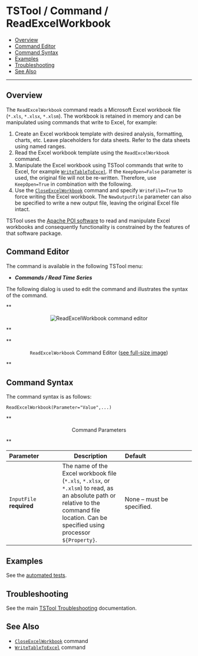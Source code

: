 # TSTool / Command / ReadExcelWorkbook #

*   [Overview](#overview)
*   [Command Editor](#command-editor)
*   [Command Syntax](#command-syntax)
*   [Examples](#examples)
*   [Troubleshooting](#troubleshooting)
*   [See Also](#see-also)

-------------------------

## Overview ##

The `ReadExcelWorkbook` command reads a Microsoft Excel workbook file (`*.xls`, `*.xlsx`, `*.xlsm`).
The workbook is retained in memory and can be manipulated using commands that write to Excel, for example:

1.  Create an Excel workbook template with desired analysis, formatting, charts, etc.
    Leave placeholders for data sheets.  Refer to the data sheets using named ranges.
2.  Read the Excel workbook template using the `ReadExcelWorkbook` command.
3.  Manipulate the Excel workbook using TSTool commands that write to Excel, for example
    [`WriteTableToExcel`](../WriteTableToExcel/WriteTableToExcel.md).
    If the `KeepOpen=False` parameter is used, the original file will not be re-written.
    Therefore, use `KeepOpen=True` in combination with the following.
4.  Use the [`CloseExcelWorkbook`](../CloseExcelWorkbook/CloseExcelWorkbook.md) command and specify
    `WriteFile=True` to force writing the Excel workbook.
    The `NewOutputFile` parameter can also be specified to write a new output file, leaving the original Excel file intact.

TSTool uses the [Apache POI software](https://poi.apache.org) to read and manipulate
Excel workbooks and consequently functionality is constrained by the features of that software package.


## Command Editor ##

The command is available in the following TSTool menu:

*   ***Commands / Read Time Series***

The following dialog is used to edit the command and illustrates the syntax of the command.

**<p style="text-align: center;">
![ReadExcelWorkbook command editor](ReadExcelWorkbook.png)
</p>**

**<p style="text-align: center;">
`ReadExcelWorkbook` Command Editor (<a href="../ReadExcelWorkbook.png">see full-size image</a>)
</p>**

## Command Syntax ##

The command syntax is as follows:

```text
ReadExcelWorkbook(Parameter="Value",...)
```
**<p style="text-align: center;">
Command Parameters
</p>**

|**Parameter**&nbsp;&nbsp;&nbsp;&nbsp;&nbsp;&nbsp;&nbsp;&nbsp;&nbsp;&nbsp;&nbsp;|**Description**|**Default**&nbsp;&nbsp;&nbsp;&nbsp;&nbsp;&nbsp;&nbsp;&nbsp;&nbsp;&nbsp;&nbsp;&nbsp;&nbsp;&nbsp;&nbsp;&nbsp;&nbsp;&nbsp;&nbsp;&nbsp;&nbsp;&nbsp;&nbsp;&nbsp;&nbsp;&nbsp;&nbsp;|
|--------------|-----------------|-----------------|
|`InputFile`<br>**required**|The name of the Excel workbook file (`*.xls`, `*.xlsx`, or `*.xlsm`) to read, as an absolute path or relative to the command file location.  Can be specified using processor `${Property}`.|None – must be specified.|

## Examples ##

See the [automated tests](https://github.com/OpenCDSS/cdss-app-tstool-test/tree/master/test/commands/ReadExcelWorkbook).

## Troubleshooting ##

See the main [TSTool Troubleshooting](../../troubleshooting/troubleshooting.md) documentation.

## See Also ##

*   [`CloseExcelWorkbook`](../CloseExcelWorkbook/CloseExcelWorkbook.md) command
*   [`WriteTableToExcel`](../WriteTableToExcel/WriteTableToExcel.md) command
